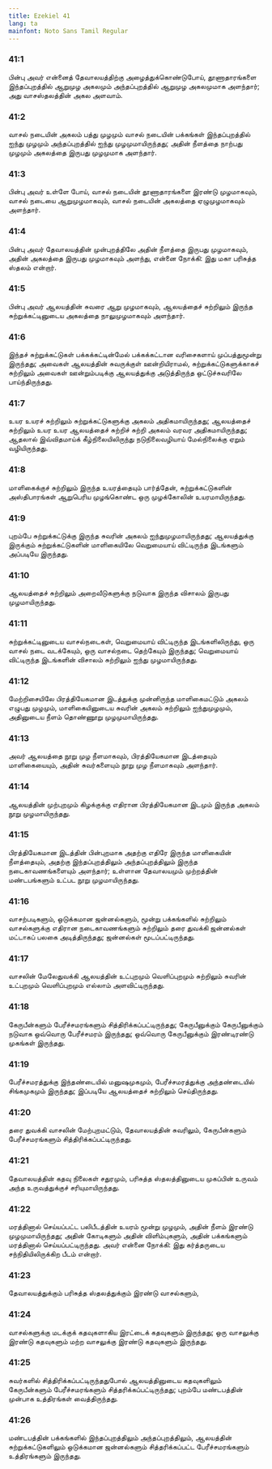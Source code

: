 ```yaml
---
title: Ezekiel 41
lang: ta
mainfont: Noto Sans Tamil Regular
---
```


###  41:1

பின்பு அவர் என்னைத் தேவாலயத்திற்கு அழைத்துக்கொண்டுபோய், தூணாதாரங்களை இந்தப்புறத்தில் ஆறுமுழ அகலமும் அந்தப்புறத்தில் ஆறுமுழ அகலமுமாக அளந்தார்; அது வாசஸ்தலத்தின் அகல அளவாம்.

###  41:2

வாசல் நடையின் அகலம் பத்து முழமும் வாசல் நடையின் பக்கங்கள் இந்தப்புறத்தில் ஐந்து முழமும் அந்தப்புறத்தில் ஐந்து முழமுமாயிருந்தது; அதின் நீளத்தை நாற்பது முழமும் அகலத்தை இருபது முழமுமாக அளந்தார்.

###  41:3

பின்பு அவர் உள்ளே போய், வாசல் நடையின் தூணாதாரங்களை இரண்டு முழமாகவும், வாசல் நடையை ஆறுமுழமாகவும், வாசல் நடையின் அகலத்தை ஏழுமுழமாகவும் அளந்தார்.

###  41:4

பின்பு அவர் தேவாலயத்தின் முன்புறத்திலே அதின் நீளத்தை இருபது முழமாகவும், அதின் அகலத்தை இருபது முழமாகவும் அளந்து, என்னை நோக்கி: இது மகா பரிசுத்த ஸ்தலம் என்றார்.

###  41:5

பின்பு அவர் ஆலயத்தின் சுவரை ஆறு முழமாகவும், ஆலயத்தைச் சுற்றிலும் இருந்த சுற்றுக்கட்டினுடைய அகலத்தை நாலுமுழமாகவும் அளந்தார்.

###  41:6

இந்தச் சுற்றுக்கட்டுகள் பக்கக்கட்டின்மேல் பக்கக்கட்டான வரிசைகளாய் முப்பத்துமூன்று இருந்தது; அவைகள் ஆலயத்தின் சுவருக்குள் ஊன்றியிராமல், சுற்றுக்கட்டுகளுக்காகச் சுற்றிலும் அவைகள் ஊன்றும்படிக்கு ஆலயத்துக்கு அடுத்திருந்த ஒட்டுச்சுவரிலே பாய்ந்திருந்தது.

###  41:7

உயர உயரச் சுற்றிலும் சுற்றுக்கட்டுகளுக்கு அகலம் அதிகமாயிருந்தது; ஆலயத்தைச் சுற்றிலும் உயர உயர ஆலயத்தைச் சுற்றிச் சுற்றி அகலம் வரவர அதிகமாயிருந்தது; ஆதலால் இவ்விதமாய்க் கீழ்நிலையிலிருந்து நடுநிலைவழியாய் மேல்நிலைக்கு ஏறும் வழியிருந்தது.

###  41:8

மாளிகைக்குச் சுற்றிலும் இருந்த உயரத்தையும் பார்த்தேன், சுற்றுக்கட்டுகளின் அஸ்திபாரங்கள் ஆறுபெரிய முழங்கொண்ட ஒரு முழக்கோலின் உயரமாயிருந்தது.

###  41:9

புறம்பே சுற்றுக்கட்டுக்கு இருந்த சுவரின் அகலம் ஐந்துமுழமாயிருந்தது; ஆலயத்துக்கு இருக்கும் சுற்றுக்கட்டுகளின் மாளிகையிலே வெறுமையாய் விட்டிருந்த இடங்களும் அப்படியே இருந்தது.

###  41:10

ஆலயத்தைச் சுற்றிலும் அறைவீடுகளுக்கு நடுவாக இருந்த விசாலம் இருபது முழமாயிருந்தது.

###  41:11

சுற்றுக்கட்டினுடைய வாசல்நடைகள், வெறுமையாய் விட்டிருந்த இடங்களிலிருந்து, ஒரு வாசல் நடை வடக்கேயும், ஒரு வாசல்நடை தெற்கேயும் இருந்தது; வெறுமையாய் விட்டிருந்த இடங்களின் விசாலம் சுற்றிலும் ஐந்து முழமாயிருந்தது.

###  41:12

மேற்றிசையிலே பிரத்தியேகமான இடத்துக்கு முன்னிருந்த மாளிகைமட்டும் அகலம் எழுபது முழமும், மாளிகையினுடைய சுவரின் அகலம் சுற்றிலும் ஐந்துமுழமும், அதினுடைய நீளம் தொண்ணூறு முழமுமாயிருந்தது.

###  41:13

அவர் ஆலயத்தை நூறு முழ நீளமாகவும், பிரத்தியேகமான இடத்தையும் மாளிகையையும், அதின் சுவர்களையும் நூறு முழ நீளமாகவும் அளந்தார்.

###  41:14

ஆலயத்தின் முற்புறமும் கிழக்குக்கு எதிரான பிரத்தியேகமான இடமும் இருந்த அகலம் நூறு முழமாயிருந்தது.

###  41:15

பிரத்தியேகமான இடத்தின் பின்புறமாக அதற்கு எதிரே இருந்த மாளிகையின் நீளத்தையும், அதற்கு இந்தப்புறத்திலும் அந்தப்புறத்திலும் இருந்த நடைகாவணங்களையும் அளந்தார்; உள்ளான தேவாலயமும் முற்றத்தின் மண்டபங்களும் உட்பட நூறு முழமாயிருந்தது.

###  41:16

வாசற்படிகளும், ஒடுக்கமான ஜன்னல்களும், மூன்று பக்கங்களில் சுற்றிலும் வாசல்களுக்கு எதிரான நடைகாவணங்களும் சுற்றிலும் தரை துவக்கி ஜன்னல்கள் மட்டாகப் பலகை அடித்திருந்தது; ஜன்னல்கள் மூடப்பட்டிருந்தது.

###  41:17

வாசலின் மேலேதுவக்கி ஆலயத்தின் உட்புறமும் வெளிப்புறமும் சுற்றிலும் சுவரின் உட்புறமும் வெளிப்புறமும் எல்லாம் அளவிட்டிருந்தது.

###  41:18

கேருபீன்களும் பேரீச்சமரங்களும் சித்திரிக்கப்பட்டிருந்தது; கேருபீனுக்கும் கேருபீனுக்கும் நடுவாக ஒவ்வொரு பேரீச்சமரம் இருந்தது; ஒவ்வொரு கேருபீனுக்கும் இரண்டிரண்டு முகங்கள் இருந்தது.

###  41:19

பேரீச்சமரத்துக்கு இந்தண்டையில் மனுஷமுகமும், பேரீச்சமரத்துக்கு அந்தண்டையில் சிங்கமுகமும் இருந்தது; இப்படியே ஆலயத்தைச் சுற்றிலும் செய்திருந்தது.

###  41:20

தரை துவக்கி வாசலின் மேற்புறமட்டும், தேவாலயத்தின் சுவரிலும், கேருபீன்களும் பேரீச்சமரங்களும் சித்திரிக்கப்பட்டிருந்தது.

###  41:21

தேவாலயத்தின் கதவு நிலைகள் சதுரமும், பரிசுத்த ஸ்தலத்தினுடைய முகப்பின் உருவம் அந்த உருவத்துக்குச் சரியுமாயிருந்தது.

###  41:22

மரத்தினால் செய்யப்பட்ட பலிபீடத்தின் உயரம் மூன்று முழமும், அதின் நீளம் இரண்டு முழமுமாயிருந்தது; அதின் கோடிகளும் அதின் விளிம்புகளும், அதின் பக்கங்களும் மரத்தினால் செய்யப்பட்டிருந்தது. அவர் என்னை நோக்கி: இது கர்த்தருடைய சந்நிதியிலிருக்கிற பீடம் என்றார்.

###  41:23

தேவாலயத்துக்கும் பரிசுத்த ஸ்தலத்துக்கும் இரண்டு வாசல்களும்,

###  41:24

வாசல்களுக்கு மடக்குக் கதவுகளாகிய இரட்டைக் கதவுகளும் இருந்தது; ஒரு வாசலுக்கு இரண்டு கதவுகளும் மற்ற வாசலுக்கு இரண்டு கதவுகளும் இருந்தது.

###  41:25

சுவர்களில் சித்திரிக்கப்பட்டிருந்ததுபோல் ஆலயத்தினுடைய கதவுகளிலும் கேருபீன்களும் பேரீச்சமரங்களும் சித்தரிக்கப்பட்டிருந்தது; புறம்பே மண்டபத்தின் முன்பாக உத்திரங்கள் வைத்திருந்தது.

###  41:26

மண்டபத்தின் பக்கங்களில் இந்தப்புறத்திலும் அந்தப்புறத்திலும், ஆலயத்தின் சுற்றுக்கட்டுகளிலும் ஒடுக்கமான ஜன்னல்களும் சித்தரிக்கப்பட்ட பேரீச்சமரங்களும் உத்திரங்களும் இருந்தது.

